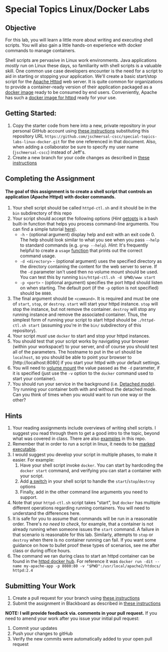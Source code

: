 # Special Topics Linux/Docker Labs

## Objective

For this lab, you will learn a little more about writing and executing shell scripts.  You will also gain a little hands-on experience with docker commands to manage containers.

Shell scripts are pervasive in Linux work environments.  Java applications _mostly_ run on Linux 
these days, so familiarity with shell scripts is a valuable skill.  One common use case developers 
encounter is the need for a script to aid in starting or stopping your application.  We'll create a 
basic start/stop script for the [Apache Httpd](https://httpd.apache.org/) web server.  It is quite
common for organizations to provide a container-ready version of their application packaged as a 
[docker image]() ready to be consumed by end users.  Conveniently, Apache has such a [docker image
for httpd](https://hub.docker.com/_/httpd) ready for your use.


## Getting Started:

1. Copy the starter code from here into a new, private repository in your personal GitHub account using [these instructions](https://github.com/jschmersal-cscc/lab0-completing-and-submitting-assignments) substituting this repository URL ``https://github.com/jschmersal-cscc/special-topics-labs-linux-docker.git`` for the one referenced in that document.  Also, when adding a collaborator be sure to specify my user name (`jschmersal-cscc`) instead of Jeff's.
2. Create a new branch for your code changes as described in [these instructions](https://github.com/jschmersal-cscc/lab0-completing-and-submitting-assignments#important-before-you-start-coding)


## Completing the Assignment

#### The goal of this assignment is to create a shell script that controls an application (Apache Httpd) with docker commands.
1. Your shell script should be called ``httpd-ctl.sh`` and it should be in the ``bin`` subdirectory of this repo
1. Your script should accept the following options (*Hint* [getopts](http://pubs.opengroup.org/onlinepubs/9699919799.2018edition/utilities/getopts.html) is a bash built-in function that helps you process command-line arguments.  You can find a simple tutorial [here](examples/05-getopts.sh)).
    * `-h` - (optional argument) display help and exit with an exit code 0.  The help should look similar to what you see when you pass `--help` to standard commands (e.g. `grep --help`).  *Hint*: It's frequently helpful to create a `usage` [function](http://tldp.org/HOWTO/Bash-Prog-Intro-HOWTO-8.html) that prints out the correct command usage.
    * `-d <directory>` - (optional argument) uses the specified directory as the directory containing the content for the web server to serve.  If the `-d` parameter isn't used then no volume mount should be used.  You can test this by running `bin/httpd-ctl.sh -d $PWD/www start`
    * `-p <port>` - (optional argument) specifies the port httpd should listen on when starting.  The default port (if the `-p` option is not specified) should be `8080`.
1. The final argument should be `<command>`.  It is required and must be one of `start`, `stop`, or `destroy`.  `start` will start your httpd instance.  `stop` will stop the instance, but not remove the container.  `destroy` will stop any running instance and remove the associated container.  Thus, the simplest form of running your script to start httpd should be `./httpd-ctl.sh start` (assuming you're in the `bin/` subdirectory of this repository).
1. Your script _must_ use `docker` to start and stop your httpd instances.
1. You should test that your script works by navigating your browser (within your workspace!) to your server, and of course you should test all of the parameters.  The hostname to put in the url should be `localhost`, so you should be able to point your browser to [http://localhost:8080] if you start your httpd with your default settings.
1. You will need to [volume mount](https://docs.docker.com/storage/volumes/) the value passed as the `-d` parameter, if it is specified (just use the `-v` option to the `docker` command used to start your container). 
1. You should run your service in the background (i.e. [Detached mode](https://docs.docker.com/engine/reference/run/#detached--d)).  Try running your container both with and without the detached mode.  Can you think of times when you would want to run one way or the other?

## Hints
1. Your reading assignments include overviews of writing shell scripts.  I suggest you read through them to get a good intro to the topic, beyond what was covered in class.  There are also [examples](examples/) in this repo.
1. Remember that in order to run a script in linux, it needs to be [marked executable](examples/01-read-write-execute.sh).
1. I would suggest you develop your script in multiple phases, to make it easier.  For example:
    1. Have your shell script invoke `docker`.  You can start by hardcoding the `docker start` command, and verifying you can start a container with your script.
    2. Add [a switch](http://tldp.org/LDP/Bash-Beginners-Guide/html/sect_07_03.html) in your shell script to handle the `start`/`stop`/`destroy` options
    3. Finally, add in the other command line arguments you need to support.
1. Note that your `httpd-ctl.sh` script takes "start", but `docker` has multiple different operations regarding running containers.  You will need
to understand the differences here.
1. It is safe for you to assume that commands will be run in a reasonable order.  There's _no need to check_, for example, that a container is not already running when someone issues the `start` command.  A failure in that scenario is reasonable for this lab.  Similarly, attempts to `stop` or `destroy` when there is no container running can fail.  If you want some guidance on how to bullet proof these types of scenarios, see me after class or during office hours.
1. The command we ran during class to start an httpd container can be found in the [httpd docker hub](https://hub.docker.com/_/httpd).  For reference it was `docker run -dit --name my-apache-app -p 8080:80 -v "$PWD":/usr/local/apache2/htdocs/ httpd:2.4`

## Submitting Your Work

1. Create a pull request for your branch using [these instructions](https://github.com/jschmersal-cscc/lab0-completing-and-submitting-assignments#push-your-changes-and-create-a-pull-request-for-grading)
1. Submit the assignment in Blackboard as described in [these instructions](https://github.com/jschmersal-cscc/lab0-completing-and-submitting-assignments#once-your-pull-request-is-reviewed-and-approved)

__NOTE: I will provide feedback via. comments in your pull request.__
If you need to amend your work after you issue your initial pull request:

1. Commit your updates
1. Push your changes to gitHub
1. Verify the new commits were automatically added to your open pull request
